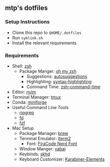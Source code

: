 ## mtp's dotfiles

### Setup Instructions

- Clone this repo to `$HOME/.dotfiles`
- Run `symlink.sh`
- Install the relevant requirements

### Requirements

- Shell: [zsh](https://github.com/ohmyzsh/ohmyzsh/wiki/Installing-ZSH)
    - Package Manger: [oh my zsh](https://github.com/ohmyzsh/ohmyzsh)
        - Suggestions: [autosuggestions](https://github.com/zsh-users/zsh-autosuggestions)
        - Highlighting: [syntax-highlighting](https://github.com/zsh-users/zsh-syntax-highlighting)
        - Command Time: [zsh-command-time](https://github.com/popstas/zsh-command-time)
- Editor: [nvim](https://github.com/neovim/neovim)
- Terminal Manager: [tmux](https://github.com/tmux/tmux)
- Conda: [miniforge](https://github.com/conda-forge/miniforge)
- Useful Command Line Tools
    - [ripgrep](https://github.com/BurntSushi/ripgrep)
    - [fd](https://github.com/sharkdp/fd)
    - [fzf](https://github.com/junegunn/fzf)
- Mac Setup
	- Package Manager: [brew](https://brew.sh/)
	- Terminal Emulator: [iterm2](https://github.com/gnachman/iTerm2)
	    - Font: [FiraCode Nerd Font](https://github.com/ryanoasis/nerd-fonts/tree/master/patched-fonts/FiraCode)
	- Window Manger: [yabai](https://github.com/koekeishiya/yabai)
	- Keybinds: [skhd](https://github.com/koekeishiya/skhd)
	- Keyboard Customizer: [Karabiner-Elements](https://karabiner-elements.pqrs.org)

